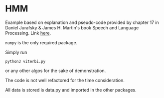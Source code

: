 # HMM

Example based on explanation and pseudo-code provided by chapter 17 in Daniel Jurafsky & James H. Martin's book Speech and Language Processing. Link [here](https://web.stanford.edu/~jurafsky/slp3/A.pdf).

`numpy` is the only required package.

Simply run
```
python3 viterbi.py
```

or any other algos for the sake of demonstration.

The code is not well refactored for the time consideration.

All data is stored is data.py and imported in the other packages.